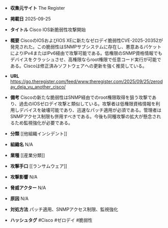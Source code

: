 - **収集元サイト**
The Register

- **掲載日**
2025-09-25

- **タイトル**
Cisco IOS新脆弱性攻撃開始

- **概要**
CiscoのIOSおよびIOS XEに新たなゼロデイ脆弱性CVE-2025-20352が発見された。この脆弱性はSNMPサブシステムに存在し、悪意あるパケットによりIPv4またはIPv6経由で攻撃可能である。低権限のSNMP資格情報でもデバイスをクラッシュさせ、高権限ならroot権限で任意コード実行が可能である。Ciscoは修正済みソフトウェアへの更新を強く推奨している。

- **URL**
https://go.theregister.com/feed/www.theregister.com/2025/09/25/zeroday_deja_vu_another_cisco/

- **備考**
Ciscoの新たな脆弱性はSNMP経由でのroot権限取得を狙う攻撃であり、過去のIOSゼロデイ攻撃と類似している。攻撃者は低権限資格情報を利用しデバイスを破壊可能であり、迅速なパッチ適用が必須である。管理者はSNMPアクセス制限も併用すべきである。今後も同種攻撃の拡大が懸念されるため監視強化が必要である。

- **分類**
[[他組織インシデント]]

- **組織名**
N/A

- **業種**
[[産業分類]]

- **攻撃手口**
[[ランサムウェア]]

- **攻撃影響**
N/A

- **脅威アクター**
N/A

- **原因**
N/A

- **対処方法**
パッチ適用、SNMPアクセス制限、監視強化

- **ハッシュタグ**
#Cisco #ゼロデイ #脆弱性
